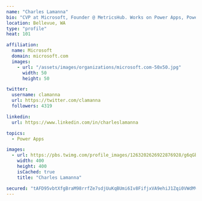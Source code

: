 ```yaml
---
name: "Charles Lamanna"
bio: "CVP at Microsoft, Founder @ MetricsHub. Works on Power Apps, Power Automate, Power Virtual Agent, Common Data Service and Dynamics 365."
location: Bellevue, WA
type: "profile"
heat: 101

affiliation:
  name: Microsoft
  domain: microsoft.com
  images:
    - url: "/assets/images/organizations/microsoft.com-50x50.jpg"
      width: 50
      height: 50

twitter:
  username: clamanna
  url: https://twitter.com/clamanna
  followers: 4319

linkedin:
  url: https://www.linkedin.com/in/charleslamanna

topics:
  - Power Apps

images:
  - url: https://pbs.twimg.com/profile_images/1263202626922876928/g6qGbHZ-_400x400.jpg
    width: 400
    height: 400
    isCached: true
    title: "Charles Lamanna"

secured: "tAFD95vbtXfgBraM98rrfZe7sdjUuKqBUmi6Iv8FifjxVA9ehiJ1Zqi0VWdMVtEe2R8FMlMyu9q/tUY6RgKxJsuWhcQ/daL7wxWh9JpTk4lyWIqVMyOJ5n8gGZh2T+Tw2SefEiCd+Hxy7SFLG4Zy9TmKrsYQGarrvgrMFf+qlwB+hJux2jUWqUgOdq2h5/L/CQ/VFcZrzK4eT4GPRUqC6brl+dGF7YBbRw4NqtlK909RzEbeTc7JwX4Rhahb7MqMzgQAFl4rj67+Hi6DxWGY31pjkZE2sFMmzi1tU/7fjDDRw6W5vvMsidbh/KvdXFTsw1QnMcRwGlwOQsRaedEMzODhGUuibNwEc3utz6jy4/DZQaT6I3sPuBKajJw9t/S2VgtCYwyppDYuOrqhaSQcnk2CgrNptyLPamU+p8vC46s=;uGTMBLOpIUTj2MOVNQb5Vw=="
---
```


